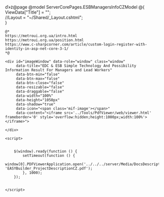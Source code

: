 ﻿ď»ż@page 
@model ServerCorePages.ESBManagersInfoCZModel
@{
    ViewData["Title"] = "";  
    //Layout = "~/Shared/_Layout.cshtml";  
}

    @*
    https://metroui.org.ua/intro.html
    https://metroui.org.ua/position.html
    https://www.c-sharpcorner.com/article/custom-login-register-with-identity-in-asp-net-core-3-1/
    *@

<div class="text-center info-panel mb-2">
   
    <div id="imageWindow" data-role="window" class="window"
         data-title="EDC & ESB Simple Technology And Possibility Information Result For Managers and Lead Workers"
         data-btn-min="false"
         data-btn-max="false"
         data-btn-close="false"
         data-resizable="false"
         data-draggable="false"
         data-width="100%"
         data-height="1050px"
         data-shadow="true"
         data-icon="<span class='mif-image'></span>"
         data-content="<iframe src='../Tools/PdfViewer/web/viewer.html' frameborder='0' style='overflow:hidden;height:1000px;width:100%'></iframe>">

    </div>
 
    <script>


        $(window).ready(function () {
            setTimeout(function () {
                window[0].PDFViewerApplication.open('../../../server/Media/DocsDescriptions/EASYBuilder_ProjectDescriptionCZ.pdf', 'EASYBuilder_ProjectDescriptionCZ.pdf');
            }, 1000);
        });


    </script>
</div>
